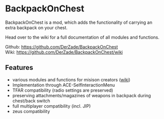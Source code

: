 # BackpackOnChest
BackpackOnChest is a mod, which adds the functionality of carrying an extra backpack on your chest.

Head over to the wiki for a full documentation of all modules and functions.

Github: https://github.com/DerZade/BackpackOnChest   
Wiki: https://github.com/DerZade/BackpackOnChest/wiki

## Features  
- various modules and functions for misison creators ([wiki](https://github.com/DerZade/BackpackOnChest/wiki))
- Implementation through ACE-SelfInteractionMenu
- TFAR compatibility (radio settings are preserved)
- preserving attachments/magazines of weapons in backpack during chest/back switch
- full multiplayer compatibility (incl. JIP)
- zeus compatibility
